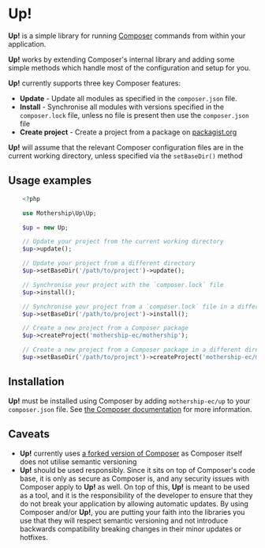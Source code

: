 # Up!

**Up!** is a simple library for running <a href="http://getcomposer.org">Composer</a> commands from within your application.

**Up!** works by extending Composer's internal library and adding some simple methods which handle most of the configuration and setup for you.

**Up!** currently supports three key Composer features:

+ **Update** - Update all modules as specified in the `composer.json` file.
+ **Install** - Synchronise all modules with versions specified in the `composer.lock` file, unless no file is present then use the `composer.json` file
+ **Create project** - Create a project from a package on <a href="http://packagist.org">packagist.org</a>

**Up!** will assume that the relevant Composer configuration files are in the current working directory, unless specified via the `setBaseDir()` method

## Usage examples

```php
    <?php

    use Mothership\Up\Up;

    $up = new Up;

    // Update your project from the current working directory
    $up->update();

    // Update your project from a different directory
    $up->setBaseDir('/path/to/project')->update();

    // Synchronise your project with the `composer.lock` file
    $up->install();

    // Synchronise your project from a `composer.lock` file in a different directory
    $up->setBaseDir('/path/to/project')->install();

    // Create a new project from a Composer package
    $up->createProject('mothership-ec/mothership');

    // Create a new project from a Composer package in a different directory
    $up->setBaseDir('/path/to/project')->createProject('mothership-ec/mothership');
```

## Installation

**Up!** must be installed using Composer by adding `mothership-ec/up` to your `composer.json` file. See <a href="https://getcomposer.org/doc/01-basic-usage.md">the Composer documentation</a> for more information.

## Caveats

+ **Up!** currently uses <a href="http://github.com/mothership-ec/composer">a forked version of Composer</a> as Composer itself does not utilise semantic versioning
+ **Up!** should be used responsibly. Since it sits on top of Composer's code base, it is only as secure as Composer is, and any security issues with Composer apply to **Up!** as well. On top of this, **Up!** is meant to be used as a tool, and it is the responsibility of the developer to ensure that they do not break your application by allowing automatic updates. By using Composer and/or **Up!**, you are putting your faith into the libraries you use that they will respect semantic versioning and not introduce backwards compatibility breaking changes in their minor updates or hotfixes.
